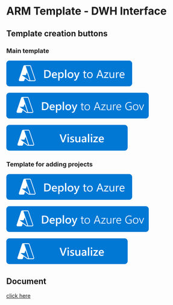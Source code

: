 # ARM Template - DWH Interface

## Template creation buttons

### Main template

[![Deploy To Azure](https://raw.githubusercontent.com/Azure/azure-quickstart-templates/master/1-CONTRIBUTION-GUIDE/images/deploytoazure.svg?sanitize=true)](https://portal.azure.com/#create/Microsoft.Template/uri/https%3A%2F%2Fraw.githubusercontent.com%2Fanichucai%2FARM-Template-DWH%2Fmaster%2Ftemplate.json)

[![Deploy To Azure US Gov](https://raw.githubusercontent.com/Azure/azure-quickstart-templates/master/1-CONTRIBUTION-GUIDE/images/deploytoazuregov.svg?sanitize=true)](https://portal.azure.us/#create/Microsoft.Template/uri/https%3A%2F%2Fraw.githubusercontent.com%2Fanichucai%2FARM-Template-DWH%2Fmaster%2Ftemplate.json)

[![Visualize](https://raw.githubusercontent.com/Azure/azure-quickstart-templates/master/1-CONTRIBUTION-GUIDE/images/visualizebutton.svg?sanitize=true)](http://armviz.io/#/?load=https%3A%2F%2Fraw.githubusercontent.com%2Fanichucai%2FARM-Template-DWH%2Fmaster%2Ftemplate.json)

### Template for adding projects

[![Deploy To Azure](https://raw.githubusercontent.com/Azure/azure-quickstart-templates/master/1-CONTRIBUTION-GUIDE/images/deploytoazure.svg?sanitize=true)](https://portal.azure.com/#create/Microsoft.Template/uri/https%3A%2F%2Fraw.githubusercontent.com%2Fanichucai%2FARM-Template-DWH%2Fmaster%2Ftemplate_per_project.json)

[![Deploy To Azure US Gov](https://raw.githubusercontent.com/Azure/azure-quickstart-templates/master/1-CONTRIBUTION-GUIDE/images/deploytoazuregov.svg?sanitize=true)](https://portal.azure.us/#create/Microsoft.Template/uri/https%3A%2F%2Fraw.githubusercontent.com%2Fanichucai%2FARM-Template-DWH%2Fmaster%2Ftemplate_per_project.json)

[![Visualize](https://raw.githubusercontent.com/Azure/azure-quickstart-templates/master/1-CONTRIBUTION-GUIDE/images/visualizebutton.svg?sanitize=true)](http://armviz.io/#/?load=https%3A%2F%2Fraw.githubusercontent.com%2Fanichucai%2FARM-Template-DWH%2Fmaster%2Ftemplate_per_project.json)

## Document

[click here](https://docs.google.com/document/d/1RETJ7p_1ps1zsXYHQX3KbaKYZOMi4VQ2awOW_MD2E_Y/edit?usp=sharing)
